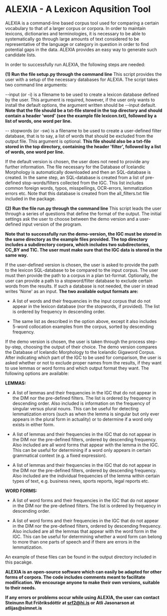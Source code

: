 # ALEXIA - A Lexicon Aqusition Tool

ALEXIA is a command-line based corpus tool used for comparing a certain
vocabulary to that of a larger corpus or corpora. In order to maintain 
lexicons, dictionaries and terminologies, it is necessary to be able 
to systematically go through large amounts of text considered to be 
representative of the language or category in question in order to find
potential gaps in the data. ALEXIA provides an easy way to generate such 
candidate lists. 

In order to successfully run ALEXIA, the following steps are needed: 

**(1) Run the file setup.py through the command line**
This script provides the user with a setup of the necessary
databases for ALEXIA. The script takes two command line arguments:

--input (or -i) is a filename to be used to create a lexicon database
defined by the user. This argument is required, however, if the user
only wants to install the default options, the argument written should
be --input default. **Note that the file should be a txt-file stored 
in the top directory and should contain a header 'word' (see the example
file lexicon.txt), followed by a list of words, one word per line.**  

-- stopwords (or -sw) is a filename to be used to create a user-defined 
filter database, that is to say, a list of words that should be excluded
from the output file. This argument is optional. **This file should also
be a txt-file stored in the top directory, containing the header 'filter',
followed by a list of words, one word per line.**

If the default version is chosen, the user does not need to provide 
any further information. The file necessary for the Database of 
Icelandic Morphology is automatically downloaded and then an 
SQL-database is created. In the same step, an SQL-database is 
created from a list of pre-defined stop-words/filters collected 
from the IGC. This list includes common foreign words, typos, 
misspellings, OCR-errors, lemmatization errors etc. Note that
this database is created from the all_filters.txt file included
in the package. 

**(2) Run the file run.py through the command line**
This script leads the user through a series of questions that define
the format of the output. The initial settings ask the user to choose
between the demo version and a user-defined input version of the 
program. 

**Note that to successfully run the demo-version, the IGC must be stored
in the same directory as the example files provided. The top directory
includes a subdirectory corpora, which includes two subdirectories,
CC_BY and TIC. The user must make sure that the IGC data is stored 
in the same way.**

If the user-defined version is chosen, the user is asked to provide 
the path to the lexicon SQL-database to be compared to the input corpus. 
The user must then provide the path to a corpus in a plan txt-format.
Optionally, the user can provide a path to a stopword/filter database
to exclude certain words from the results. If such a database is not
needed, the user in stead writes 'None' as an input. **The two available
output formats are:**
 
- A list of words and their frequencies in the input corpus that do 
not appear in the lexicon database (nor the stopwords, if provided). 
The list is ordered by frequency in descending order. 

- The same list as described in the option above, except it also 
includes 5-word collocation examples from the corpus, sorted by
descending frequency. 

If the demo version is chosen, the user is taken through the process
step-by-step, choosing the output of their choice. The demo version
compares the Database of Icelandic Morphology to the Icelandic Gigaword
Corpus. After indicating which part of the IGC to be used for comparison, 
the user is asked whether or not to exclude proper names from the results,
if they want to use lemmas or word forms and which output format they want. 
The following options are available: 

**LEMMAS:** 
- A list of lemmas and their frequencies in the IGC that do not appear 
in the DIM nor the pre-defined filters. The list is ordered by frequency
in descending order. Also included is information on the frequency of 
singular versus plural nouns. This can be useful for detecting lemmatization
errors (such as when the lemma is singular but only ever appears in the plural
form in actuality) or to determine if a word only exists in either form. 

- A list of lemmas and their frequencies in the IGC that do not appear in 
the DIM nor the pre-defined filters, ordered by descending frequency. Also
included are all word forms that appear with the lemma in the IGC. This can
be useful for determining if a word only appears in certain grammatical context 
(e.g. a fixed expression).  

- A list of lemmas and their frequencies in the IGC that do not appear in the
DIM nor the pre-defined filters, ordered by descending frequency. Also included 
are the individual frequencies of the lemma within certain types of text, e.g. 
business news, sports reports, legal reports etc. 

**WORD FORMS:**
- A list of word forms and their frequencies in the IGC that do not appear
in the DIM nor the pre-defined filters. The list is ordered by frequency in 
descending order. 

- A list of word forms and their frequencies in the IGC that do not appear
in the DIM nor the pre-defined filters, ordered by descending frequency. Also
included are all the lemmas that appear with the word form in the IGC. This 
can be useful for determining whether a word form can belong to more than one
parts of speech and if there are errors in the lemmatization. 

An example of these files can be found in the output directory included in 
this pacakge. 

**ALEXIA is an open-source software which can easily be adapted for other
forms of corpora. The code includes comments meant to facilitate modification. 
We encourage anyone to make their own versions, suitable to their needs.**

__If any errors or problems occur while using ALEXIA, the user can contact Steinunn
Rut Friðriksdóttir at srf2@hi.is or Atli Jasonarson at atlijas@simnet.is__
